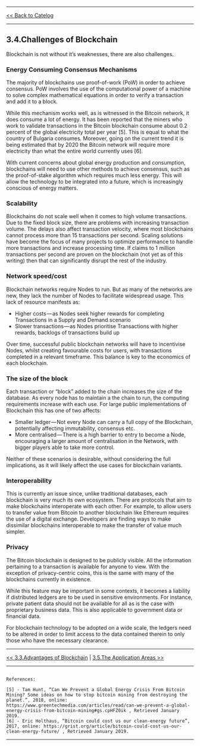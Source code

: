 ***

[<< Back to Catelog](0.Catalog.md)

*** 

## 3.4.Challenges of Blockchain
Blockchain is not without it’s weaknesses, there are also challenges. 

### Energy Consuming Consensus Mechanisms
The majority of blockchains use proof-of-work (PoW) in order to achieve consensus. PoW involves the use of the computational power of a machine to solve complex mathematical equations in order to verify a transaction and add it to a block.

While this mechanism works well, as is witnessed in the Bitcoin network, it does consume a lot of energy. It has been reported that the miners who work to validate transactions in the Bitcoin blockchain consume about 0.2 percent of the global electricity total per year [5]. This is equal to what the country of Bulgaria consumes. Moreover, going on the current trend it is being estimated that by 2020 the Bitcoin network will require more electricity than what the entire world currently uses [6].

With current concerns about global energy production and consumption, blockchains will need to use other methods to achieve consensus, such as the proof-of-stake algorithm which requires much less energy. This will allow the technology to be integrated into a future, which is increasingly conscious of energy matters.

### Scalability
Blockchains do not scale well when it comes to high volume transactions. Due to the fixed block size, there are problems with increasing transaction volume. The delays also affect transaction velocity, where most blockchains cannot process more than 15 transactions per second. Scaling solutions have become the focus of many projects to optimize performance to handle more transactions and increase processing time. If claims to 1 million transactions per second are proven on the blockchain (not yet as of this writing) then that can significantly disrupt the rest of the industry.

### Network speed/cost
Blockchain networks require Nodes to run. But as many of the networks are new, they lack the number of Nodes to facilitate widespread usage. This lack of resource manifests as:

-	Higher costs — as Nodes seek higher rewards for completing Transactions in a Supply and Demand scenario
-	Slower transactions — as Nodes prioritise Transactions with higher rewards, backlogs of transactions build up

Over time, successful public blockchain networks will have to incentivise Nodes, whilst creating favourable costs for users, with transactions completed in a relevant timeframe. This balance is key to the economics of each blockchain.

### The size of the block
Each transaction or “block” added to the chain increases the size of the database. As every node has to maintain a the chain to run, the computing requirements increase with each use. For large public implementations of Blockchain this has one of two affects:
-	Smaller ledger — Not every Node can carry a full copy of the Blockchain, potentially affecting immutability, consensus etc.
-	More centralised — There is a high barrier to entry to become a Node, encouraging a larger amount of centralisation in the Network, with bigger players able to take more control.

Neither of these scenarios is desirable, without considering the full implications, as it will likely affect the use cases for blockchain variants.

### Interoperability
This is currently an issue since, unlike traditional databases, each blockchain is very much its own ecosystem. There are protocols that aim to make blockchains interoperate with each other. For example, to allow users to transfer value from Bitcoin to another blockchain like Ethereum requires the use of a digital exchange. Developers are finding ways to make dissimilar blockchains interoperable to make the transfer of value much simpler.

### Privacy
The Bitcoin blockchain is designed to be publicly visible. All the information pertaining to a transaction is available for anyone to view. With the exception of privacy-centric coins, this is the same with many of the blockchains currently in existence.

While this feature may be important in some contexts, it becomes a liability if distributed ledgers are to be used in sensitive environments. For instance, private patient data should not be available for all as is the case with proprietary business data. This is also applicable to government data or financial data.

For blockchain technology to be adopted on a wide scale, the ledgers need to be altered in order to limit access to the data contained therein to only those who have the necessary clearance.


***

[<< 3.3.Advantages of Blockchain](3.3.Advantages_of_Blockchains.md) | [3.5.The Application Areas >>](3.5.The_Application_Areas.md)

***

```

References:

[5] - Tam Hunt, “Can We Prevent a Global Energy Crisis From Bitcoin Mining? Some ideas on how to stop bitcoin mining from destroying the planet.”, 2018, online: https://www.greentechmedia.com/articles/read/can-we-prevent-a-global-energy-crisis-from-bitcoin-mining#gs.cpHFZ0ik , Retrieved January 2019.
[6] - Eric Holthaus, “Bitcoin could cost us our clean-energy future”, 2017, online: https://grist.org/article/bitcoin-could-cost-us-our-clean-energy-future/ , Retrieved January 2019. 

```

***
